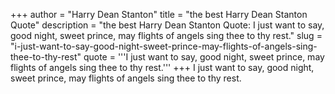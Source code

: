 +++
author = "Harry Dean Stanton"
title = "the best Harry Dean Stanton Quote"
description = "the best Harry Dean Stanton Quote: I just want to say, good night, sweet prince, may flights of angels sing thee to thy rest."
slug = "i-just-want-to-say-good-night-sweet-prince-may-flights-of-angels-sing-thee-to-thy-rest"
quote = '''I just want to say, good night, sweet prince, may flights of angels sing thee to thy rest.'''
+++
I just want to say, good night, sweet prince, may flights of angels sing thee to thy rest.
